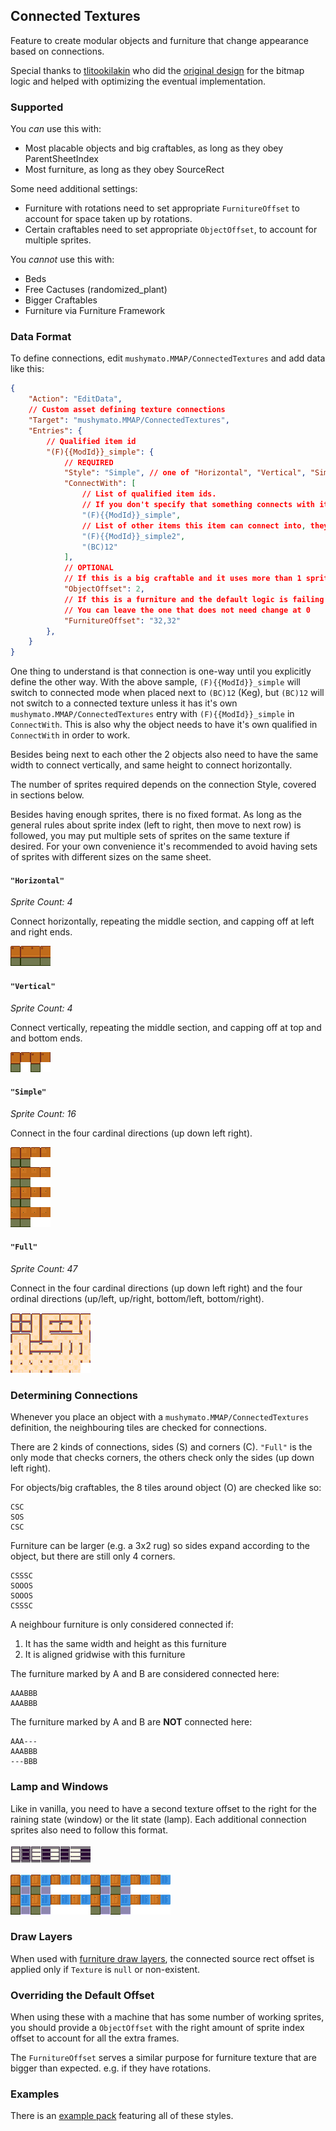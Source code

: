 <!-- can merge this into README later as desired -->
## Connected Textures

Feature to create modular objects and furniture that change appearance based on connections.

Special thanks to [tlitookilakin](https://github.com/tlitookilakin) who did the [original design](https://gist.github.com/tlitookilakin/a1a8d6d8fd9b894578d13f9c56bf9338) for the bitmap logic and helped with optimizing the eventual implementation.

### Supported

You *can* use this with:
- Most placable objects and big craftables, as long as they obey ParentSheetIndex
- Most furniture, as long as they obey SourceRect

Some need additional settings:
- Furniture with rotations need to set appropriate `FurnitureOffset` to account for space taken up by rotations.
- Certain craftables need to set appropriate `ObjectOffset`, to account for multiple sprites.

You *cannot* use this with:
- Beds
- Free Cactuses (randomized_plant)
- Bigger Craftables
- Furniture via Furniture Framework

### Data Format

To define connections, edit `mushymato.MMAP/ConnectedTextures` and add data like this:

```json
{
    "Action": "EditData",
    // Custom asset defining texture connections
    "Target": "mushymato.MMAP/ConnectedTextures",
    "Entries": {
        // Qualified item id
        "(F){{ModId}}_simple": {
            // REQUIRED
            "Style": "Simple", // one of "Horizontal", "Vertical", "Simple", "Full". More on this in following sections
            "ConnectWith": [
                // List of qualified item ids.
                // If you don't specify that something connects with itself, then it will not connect with itself
                "(F){{ModId}}_simple",
                // List of other items this item can connect into, they don't need to have `mushymato.MMAP/ConnectedTextures` entries (but it usually makes more sense if they did)
                "(F){{ModId}}_simple2",
                "(BC)12"
            ],
            // OPTIONAL
            // If this is a big craftable and it uses more than 1 sprite for any reason, use this to change the offsets accordingly
            "ObjectOffset": 2,
            // If this is a furniture and the default logic is failing to account for the full width or height of sprites, use this to change the offsets accordingly
            // You can leave the one that does not need change at 0
            "FurnitureOffset": "32,32"
        },
    }
}
```

One thing to understand is that connection is one-way until you explicitly define the other way. With the above sample, `(F){{ModId}}_simple` will switch to connected mode when placed next to `(BC)12` (Keg), but `(BC)12` will not switch to a connected texture unless it has it's own `mushymato.MMAP/ConnectedTextures` entry with `(F){{ModId}}_simple` in `ConnectWith`. This is also why the object needs to have it's own qualified in `ConnectWith` in order to work.

Besides being next to each other the 2 objects also need to have the same width to connect vertically, and same height to connect horizontally.


The number of sprites required depends on the connection Style, covered in sections below.

Besides having enough sprites, there is no fixed format. As long as the general rules about sprite index (left to right, then move to next row) is followed, you may put multiple sets of sprites on the same texture if desired. For your own convenience it's recommended to avoid having sets of sprites with different sizes on the same sheet.

#### `"Horizontal"`

_Sprite Count: 4_

Connect horizontally, repeating the middle section, and capping off at left and right ends.

![horizontal 4 sprites](../[CP]%20MMAP%20Examples/connected-textures/assets/horizontal.png)

#### `"Vertical"`

_Sprite Count: 4_

Connect vertically, repeating the middle section, and capping off at top and and bottom ends.

![vertical 4 sprites](../[CP]%20MMAP%20Examples/connected-textures/assets/vertical.png)

#### `"Simple"`

_Sprite Count: 16_

Connect in the four cardinal directions (up down left right).

![simple 16 sprites](../[CP]%20MMAP%20Examples/connected-textures/assets/simple.png)

#### `"Full"`

_Sprite Count: 47_

Connect in the four cardinal directions (up down left right) and the four ordinal directions (up/left, up/right, bottom/left, bottom/right).

![full 47 sprites](../[CP]%20MMAP%20Examples/connected-textures/assets/rug_full.png)

### Determining Connections

Whenever you place an object with a `mushymato.MMAP/ConnectedTextures` definition, the neighbouring tiles are checked for connections.

There are 2 kinds of connections, sides (S) and corners (C). `"Full"` is the only mode that checks corners, the others check only the sides (up down left right).

For objects/big craftables, the 8 tiles around object (O) are checked like so:
```
CSC
SOS
CSC
```

Furniture can be larger (e.g. a 3x2 rug) so sides expand according to the object, but there are still only 4 corners.
```
CSSSC
SOOOS
SOOOS
CSSSC
```

A neighbour furniture is only considered connected if:
1. It has the same width and height as this furniture
2. It is aligned gridwise with this furniture

The furniture marked by A and B are considered connected here:
```
AAABBB
AAABBB
```

The furniture marked by A and B are **NOT** connected here:
```
AAA---
AAABBB
---BBB
```

### Lamp and Windows

Like in vanilla, you need to have a second texture offset to the right for the raining state (window) or the lit state (lamp). Each additional connection sprites also need to follow this format.

![window 4*2 sprites](../[CP]%20MMAP%20Examples/connected-textures/assets/window_horizontal.png)

![lamp 16*2 sprites](../[CP]%20MMAP%20Examples/connected-textures/assets/lamp_simple.png)

### Draw Layers

When used with [furniture draw layers](./draw-layers.md), the connected source rect offset is applied only if `Texture` is `null` or non-existent.

### Overriding the Default Offset

When using these with a machine that has some number of working sprites, you should provide a `ObjectOffset` with the right amount of sprite index offset to account for all the extra frames.

The `FurnitureOffset` serves a similar purpose for furniture texture that are bigger than expected. e.g. if they have rotations.

### Examples

There is an [example pack](../[CP]%20MMAP%20Examples/connected-textures/) featuring all of these styles.
